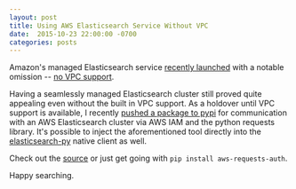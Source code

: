 ```yaml
---
layout: post
title: Using AWS Elasticsearch Service Without VPC
date:  2015-10-23 22:00:00 -0700
categories: posts
---
```


Amazon's managed Elasticsearch service [recently launched](https://aws.amazon.com/about-aws/whats-new/2015/10/introducing-amazon-elasticsearch-service/) with a notable omission -- [no VPC support](https://forums.aws.amazon.com/thread.jspa?threadID=217059&tstart=0).

Having a seamlessly managed Elasticsearch cluster still proved quite appealing even without the built in VPC support. As a holdover until VPC support is available, I recently [pushed a package to pypi](https://pypi.python.org/pypi/aws-requests-auth) for communication with an AWS Elasticsearch cluster via AWS IAM and the python requests library.  It's possible to inject the aforementioned tool directly into the [elasticsearch-py](https://elasticsearch-py.readthedocs.org/en/master/) native client as well.

Check out the [source](https://github.com/DavidMuller/aws-requests-auth) or just get going with `pip install aws-requests-auth`.

Happy searching.
